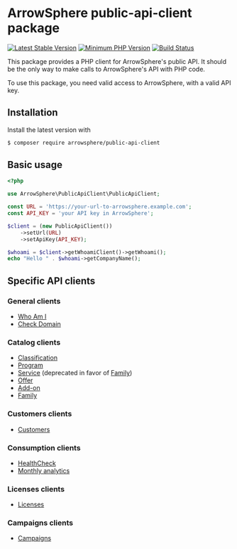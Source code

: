 # ArrowSphere public-api-client package

[![Latest Stable Version](https://img.shields.io/packagist/v/arrowsphere/public-api-client)](https://packagist.org/packages/arrowsphere/public-api-client)
[![Minimum PHP Version](https://img.shields.io/packagist/php-v/arrowsphere/public-api-client)](https://img.shields.io/packagist/php-v/arrowsphere/public-api-client)
[![Build Status](https://img.shields.io/github/workflow/status/ArrowSphere/public-api-client/CI)](https://github.com/ArrowSphere/public-api-client/actions)

This package provides a PHP client for ArrowSphere's public API.
It should be the only way to make calls to ArrowSphere's API with PHP code.

To use this package, you need valid access to ArrowSphere, with a valid API key.

## Installation

Install the latest version with

```bash
$ composer require arrowsphere/public-api-client
```

## Basic usage
```php
<?php

use ArrowSphere\PublicApiClient\PublicApiClient;

const URL = 'https://your-url-to-arrowsphere.example.com';
const API_KEY = 'your API key in ArrowSphere';

$client = (new PublicApiClient())
    ->setUrl(URL)
    ->setApiKey(API_KEY);

$whoami = $client->getWhoamiClient()->getWhoami();
echo "Hello " . $whoami->getCompanyName();

```

## Specific API clients

### General clients
- [Who Am I](doc/general-whoami.md)
- [Check Domain](doc/general-checkDomain.md)

### Catalog clients
- [Classification](doc/catalog-classification.md)
- [Program](doc/catalog-program.md)
- [Service](doc/catalog-service.md) (deprecated in favor of [Family](doc/catalog-family.md))
- [Offer](doc/catalog-offer.md)
- [Add-on](doc/catalog-addon.md)
- [Family](doc/catalog-family.md)

### Customers clients
- [Customers](doc/customers.md)

### Consumption clients
- [HealthCheck](doc/consumption-healthCheck.md)
- [Monthly analytics](doc/consumption-monthlyAnalytics.md)

### Licenses clients
- [Licenses](doc/licenses.md)

### Campaigns clients
- [Campaigns](doc/campaigns.md)
